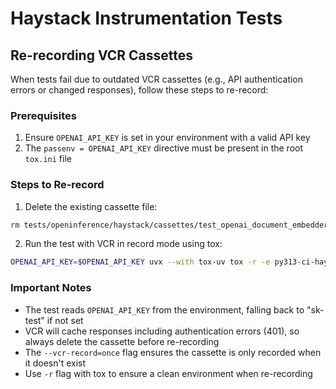 # Haystack Instrumentation Tests

## Re-recording VCR Cassettes

When tests fail due to outdated VCR cassettes (e.g., API authentication errors or changed responses), follow these steps to re-record:

### Prerequisites
1. Ensure `OPENAI_API_KEY` is set in your environment with a valid API key
2. The `passenv = OPENAI_API_KEY` directive must be present in the root `tox.ini` file

### Steps to Re-record

1. Delete the existing cassette file:
```bash
rm tests/openinference/haystack/cassettes/test_openai_document_embedder_embedding_span_has_expected_attributes.yaml
```

2. Run the test with VCR in record mode using tox:
```bash
OPENAI_API_KEY=$OPENAI_API_KEY uvx --with tox-uv tox -r -e py313-ci-haystack -- tests/openinference/haystack/test_instrumentor.py::test_openai_document_embedder_embedding_span_has_expected_attributes -xvs --vcr-record=once
```

### Important Notes
- The test reads `OPENAI_API_KEY` from the environment, falling back to "sk-test" if not set
- VCR will cache responses including authentication errors (401), so always delete the cassette before re-recording
- The `--vcr-record=once` flag ensures the cassette is only recorded when it doesn't exist
- Use `-r` flag with tox to ensure a clean environment when re-recording